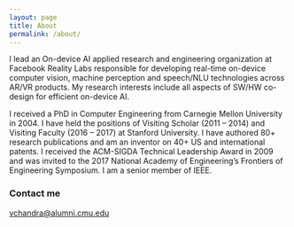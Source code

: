 ```yaml
---
layout: page
title: About
permalink: /about/
---
```

I lead an On-device AI applied research and engineering organization at Facebook Reality Labs 
responsible for developing real-time on-device computer vision, machine perception and 
speech/NLU technologies across AR/VR products. My research interests include all aspects of 
SW/HW co-design for efficient on-device AI.

I received a PhD in Computer Engineering from Carnegie Mellon University in 2004. I have held the 
positions of Visiting Scholar (2011 – 2014) and Visiting Faculty (2016 – 2017) at Stanford University. 
I have authored 80+ research publications and am an inventor on 40+ US and international patents. I 
received the ACM-SIGDA Technical Leadership Award in 2009 and was invited to the 2017 National Academy of 
Engineering’s Frontiers of Engineering Symposium. I am a senior member of IEEE.

### Contact me
[vchandra@alumni.cmu.edu](mailto:vchandra@alumni.cmu.edu)
